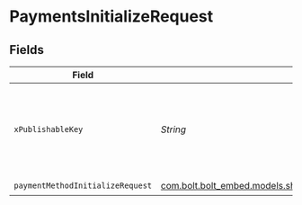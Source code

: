 # PaymentsInitializeRequest


## Fields

| Field                                                                                                                     | Type                                                                                                                      | Required                                                                                                                  | Description                                                                                                               |
| ------------------------------------------------------------------------------------------------------------------------- | ------------------------------------------------------------------------------------------------------------------------- | ------------------------------------------------------------------------------------------------------------------------- | ------------------------------------------------------------------------------------------------------------------------- |
| `xPublishableKey`                                                                                                         | *String*                                                                                                                  | :heavy_check_mark:                                                                                                        | The publicly viewable identifier used to identify a merchant division.                                                    |
| `paymentMethodInitializeRequest`                                                                                          | [com.bolt.bolt_embed.models.shared.PaymentMethodInitializeRequest](../../models/shared/PaymentMethodInitializeRequest.md) | :heavy_check_mark:                                                                                                        | N/A                                                                                                                       |